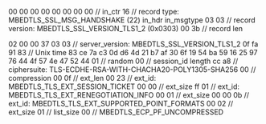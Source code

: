 00 00 00 00 00 00 00 00 // in_ctr
16 // record type: MBEDTLS_SSL_MSG_HANDSHAKE (22) in_hdr in_msgtype
03 03 // record version: MBEDTLS_SSL_VERSION_TLS1_2 (0x0303)
00 3b // record len

02
00 00 37
03 03 // server_version: MBEDTLS_SSL_VERSION_TLS1_2
0f fa 91 83 // Unix time
83 ce 7a c3 0d d6 4d 21 b7 af 30 6f 19 54 ba 59 16 25 97 76 44 4f 57 4e 47 52 44 01 // random
00 // session_id length
cc a8 // ciphersuite: TLS-ECDHE-RSA-WITH-CHACHA20-POLY1305-SHA256
00 // compression
00 0f // ext_len
00 23 // ext_id: MBEDTLS_TLS_EXT_SESSION_TICKET
00 00 // ext_size
ff 01  // ext_id: MBEDTLS_TLS_EXT_RENEGOTIATION_INFO
00 01 // ext_size
00
00 0b // ext_id: MBEDTLS_TLS_EXT_SUPPORTED_POINT_FORMATS
00 02 // ext_size
01 // list_size
00 // MBEDTLS_ECP_PF_UNCOMPRESSED
